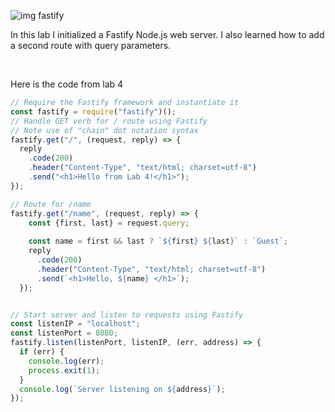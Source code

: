 ![img fastify](https://www.fastify.io/images/fastify-logo-inverted.2180cc6b1919d47a.png)

In this lab I  initialized a Fastify Node.js web server. I also learned how to add a second route with query parameters. 

<br>

Here is the code from lab 4

```js
// Require the Fastify framework and instantiate it
const fastify = require("fastify")();
// Handle GET verb for / route using Fastify
// Note use of "chain" dot notation syntax
fastify.get("/", (request, reply) => {
  reply
    .code(200)
    .header("Content-Type", "text/html; charset=utf-8")
    .send("<h1>Hello from Lab 4!</h1>");
});

// Route for /name
fastify.get("/name", (request, reply) => {
    const {first, last} = request.query;
    
    const name = first && last ? `${first} ${last}` : `Guest`;
    reply
      .code(200)
      .header("Content-Type", "text/html; charset=utf-8")
      .send(`<h1>Hello, ${name} </h1>`);
  });


// Start server and listen to requests using Fastify
const listenIP = "localhost";
const listenPort = 8080;
fastify.listen(listenPort, listenIP, (err, address) => {
  if (err) {
    console.log(err);
    process.exit(1);
  }
  console.log(`Server listening on ${address}`);
});
```
